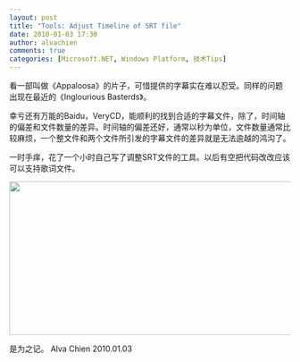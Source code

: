 ```yaml
---
layout: post
title: "Tools: Adjust Timeline of SRT file"
date: 2010-01-03 17:30
author: alvachien
comments: true
categories: [Microsoft.NET, Windows Platform, 技术Tips]
---
```

看一部叫做《Appaloosa》的片子，可惜提供的字幕实在难以忍受。同样的问题出现在最近的《Inglourious Basterds》。

幸亏还有万能的Baidu，VeryCD，能顺利的找到合适的字幕文件，除了，时间轴的偏差和文件数量的差异。时间轴的偏差还好，通常以秒为单位，文件数量通常比较麻烦，一个整文件和两个文件所引发的字幕文件的差异就是无法逾越的鸿沟了。

一时手痒，花了一个小时自己写了调整SRT文件的工具。以后有空把代码改改应该可以支持歌词文件。

<a href="http://www.alvachien.com/alvablog/wp-content/uploads/2010/10/IMAGE_8.png"><img class="alignnone size-full wp-image-673" title="IMAGE_8" src="http://www.alvachien.com/alvablog/wp-content/uploads/2010/10/IMAGE_8.png" alt="" width="570" height="275" /></a>

是为之记。
Alva Chien
2010.01.03

